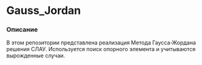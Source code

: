 # Gauss_Jordan

### Описание
В этом репозитории представлена реализация Метода Гаусса-Жордана решения СЛАУ. Используется поиск опорного элемента и учитываются вырожденные случаи.
